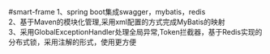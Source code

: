 #smart-frame
1、spring boot集成swagger，mybatis，redis  
2、基于Maven的模块化管理,采用xml配置的方式完成MyBatis的映射  
3、采用GlobalExceptionHandler处理全局异常,Token拦截器，基于Redis实现的分布式锁，采用注解的形式，使用更方便  


